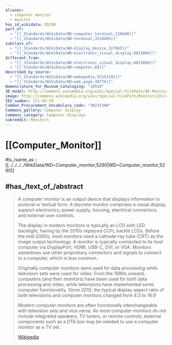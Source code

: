 ```yaml
---
aliases:
  - computer monitor
  - monitor
has_id_wikidata: Q5290
part_of:
  - "[[_Standards/WikiData/WD~computer_terminal,216640]]"
  - "[[_Standards/WikiData/WD~terminal,3518405]]"
subclass_of:
  - "[[_Standards/WikiData/WD~display_device,327065]]"
  - "[[_Standards/WikiData/WD~electronic_visual_display,6021804]]"
different_from:
  - "[[_Standards/WikiData/WD~electronic_visual_display,6021804]]"
  - "[[_Standards/WikiData/WD~computer,68]]"
described_by_source:
  - "[[_Standards/WikiData/WD~webopedia,55152191]]"
  - "[[_Standards/WikiData/WD~web_page,36774]]"
Nomenclature_for_Museum_Cataloging: "10519"
3D_model: http://commons.wikimedia.org/wiki/Special:FilePath/8K-Monitor%2020220929.stl
image: http://commons.wikimedia.org/wiki/Special:FilePath/MonitorLCDlcd.svg
IEV_number: 171-04-39
Common_Procurement_Vocabulary_code: "30231300"
Commons_gallery: Computer display
Commons_category: Computer displays
subreddit: Monitors
---
```


# [[Computer_Monitor]] 

#is_/same_as :: [[../../../../WikiData/WD~Computer_monitor,5290|WD~Computer_monitor,5290]] 

## #has_/text_of_/abstract 

> A computer monitor is an output device that displays information in pictorial or textual form. 
> A discrete monitor comprises a visual display, support electronics, 
> power supply, housing, electrical connectors, and external user controls.
>
> The display in modern monitors is typically an LCD with LED backlight, 
> having by the 2010s replaced CCFL backlit LCDs. 
> Before the mid-2000s, most monitors used a cathode-ray tube (CRT) as the image output technology. 
> A monitor is typically connected to its host computer via DisplayPort, HDMI, USB-C, DVI, or VGA. 
> Monitors sometimes use other proprietary connectors and signals to connect to a computer, which is less common.
>
> Originally computer monitors were used for data processing while television sets were used for video. 
> From the 1980s onward, computers (and their monitors) have been used 
> for both data processing and video, while televisions have implemented some computer functionality. 
> Since 2010, the typical display aspect ratio of 
> both televisions and computer monitors changed from 4:3 to 16:9
>
> Modern computer monitors are often functionally interchangeable with television sets and vice versa. 
> As most computer monitors do not include integrated speakers, TV tuners, or remote controls, 
> external components such as a DTA box may be needed to use a computer monitor as a TV set.
>
> [Wikipedia](https://en.wikipedia.org/wiki/Computer%20monitor) 

